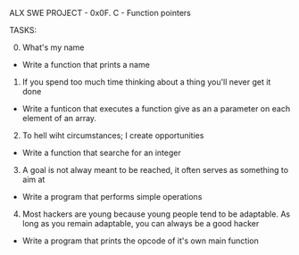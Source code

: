 ALX SWE PROJECT - 0x0F. C - Function pointers

TASKS:

0. What's my name
- Write a function that prints a name

1. If you spend too much time thinking about a thing you'll never
get it done
- Write a funticon that executes a function give as an a parameter
on each element of an array.

2. To hell wiht circumstances; I create opportunities
- Write a function that searche for an integer

3. A goal is not alway meant to be reached, it often serves as
something to aim at
- Write a program that performs simple operations

4. Most hackers are young because young people tend to be adaptable.
As long as you remain adaptable, you can always be a good hacker
- Write a program that prints the opcode of it's own main function
